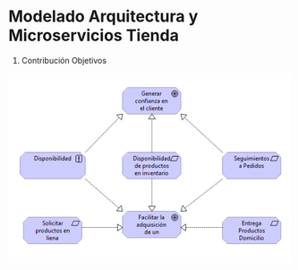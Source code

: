 # Modelado Arquitectura y Microservicios Tienda

  1. Contribución Objetivos

  ![Contribución Objetivos](/Modelo%20Arquitectonico/1.%20Contribucion%20Objetivos.PNG) 

